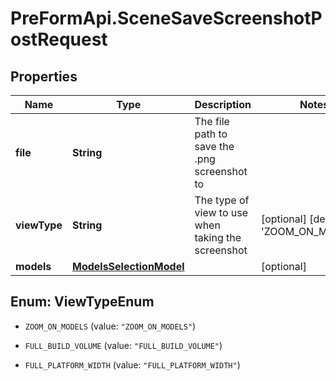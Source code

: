 # PreFormApi.SceneSaveScreenshotPostRequest

## Properties

Name | Type | Description | Notes
------------ | ------------- | ------------- | -------------
**file** | **String** | The file path to save the .png screenshot to | 
**viewType** | **String** | The type of view to use when taking the screenshot | [optional] [default to &#39;ZOOM_ON_MODELS&#39;]
**models** | [**ModelsSelectionModel**](ModelsSelectionModel.md) |  | [optional] 



## Enum: ViewTypeEnum


* `ZOOM_ON_MODELS` (value: `"ZOOM_ON_MODELS"`)

* `FULL_BUILD_VOLUME` (value: `"FULL_BUILD_VOLUME"`)

* `FULL_PLATFORM_WIDTH` (value: `"FULL_PLATFORM_WIDTH"`)




